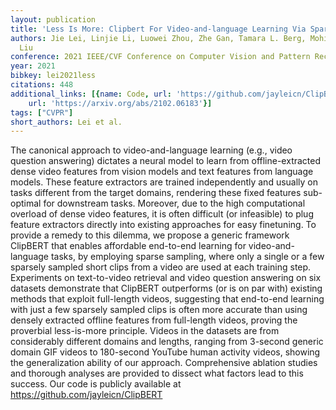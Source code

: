 ```yaml
---
layout: publication
title: 'Less Is More: Clipbert For Video-and-language Learning Via Sparse Sampling'
authors: Jie Lei, Linjie Li, Luowei Zhou, Zhe Gan, Tamara L. Berg, Mohit Bansal, Jingjing
  Liu
conference: 2021 IEEE/CVF Conference on Computer Vision and Pattern Recognition (CVPR)
year: 2021
bibkey: lei2021less
citations: 448
additional_links: [{name: Code, url: 'https://github.com/jayleicn/ClipBERT'}, {name: Paper,
    url: 'https://arxiv.org/abs/2102.06183'}]
tags: ["CVPR"]
short_authors: Lei et al.
---
```

The canonical approach to video-and-language learning (e.g., video question
answering) dictates a neural model to learn from offline-extracted dense video
features from vision models and text features from language models. These
feature extractors are trained independently and usually on tasks different
from the target domains, rendering these fixed features sub-optimal for
downstream tasks. Moreover, due to the high computational overload of dense
video features, it is often difficult (or infeasible) to plug feature
extractors directly into existing approaches for easy finetuning. To provide a
remedy to this dilemma, we propose a generic framework ClipBERT that enables
affordable end-to-end learning for video-and-language tasks, by employing
sparse sampling, where only a single or a few sparsely sampled short clips from
a video are used at each training step. Experiments on text-to-video retrieval
and video question answering on six datasets demonstrate that ClipBERT
outperforms (or is on par with) existing methods that exploit full-length
videos, suggesting that end-to-end learning with just a few sparsely sampled
clips is often more accurate than using densely extracted offline features from
full-length videos, proving the proverbial less-is-more principle. Videos in
the datasets are from considerably different domains and lengths, ranging from
3-second generic domain GIF videos to 180-second YouTube human activity videos,
showing the generalization ability of our approach. Comprehensive ablation
studies and thorough analyses are provided to dissect what factors lead to this
success. Our code is publicly available at https://github.com/jayleicn/ClipBERT